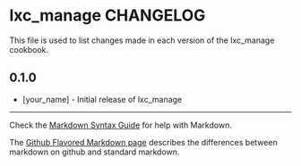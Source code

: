 lxc_manage CHANGELOG
====================

This file is used to list changes made in each version of the lxc_manage cookbook.

0.1.0
-----
- [your_name] - Initial release of lxc_manage

- - -
Check the [Markdown Syntax Guide](http://daringfireball.net/projects/markdown/syntax) for help with Markdown.

The [Github Flavored Markdown page](http://github.github.com/github-flavored-markdown/) describes the differences between markdown on github and standard markdown.
